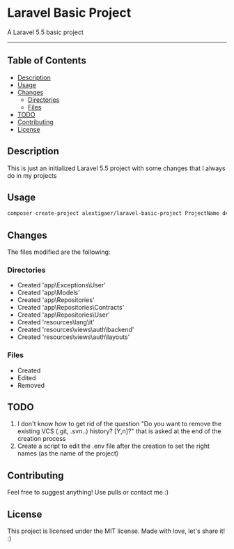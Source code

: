 # **Laravel Basic Project**

A Laravel 5.5 basic project

---

## **Table of Contents**

- [Description](#description)
- [Usage](#usage)
- [Changes](#changes)
	- [Directories](#directories)
	- [Files](#files)
- [TODO](#todo)
- [Contributing](#contributing)
- [License](#license)

## **Description**

This is just an initialized Laravel 5.5 project with some changes that I always do in my projects

## **Usage**

```sh
composer create-project alextigaer/laravel-basic-project ProjectName dev-master
```

## **Changes**

The files modified are the following:

### Directories

- Created 'app\Exceptions\User'
- Created 'app\Models'
- Created 'app\Repositories'
- Created 'app\Repositories\Contracts'
- Created 'app\Repositories\User'
- Created 'resources\lang\it'
- Created 'resources\views\auth\backend'
- Created 'resources\views\auth\layouts'

### Files

- Created
- Edited
- Removed

## **TODO**

1. I don't know how to get rid of the question "Do you want to remove the existing VCS (.git, .svn..) history? [Y,n]?" that is asked at the end of the creation process
2. Create a script to edit the .env file after the creation to set the right names (as the name of the project)

## **Contributing**

Feel free to suggest anything! Use pulls or contact me :)

## **License**

This project is licensed under the MIT license. Made with love, let's share it! :)